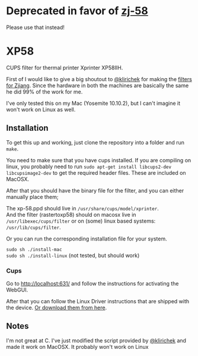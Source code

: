 # Deprecated in favor of [zj-58](https://github.com/klirichek/zj-58)

Please use that instead!

# XP58

CUPS filter for thermal printer Xprinter XP58IIH. 

First of I would like to give a big shoutout to [@klirichek](https://github.com/klirichek) for making the [filters for Zjiang](https://github.com/klirichek/zj-58). Since the hardware in both the machines are basically the same he did 99% of the work for me.

I've only tested this on my Mac (Yosemite 10.10.2), but I can't imagine it won't work on Linux as well.

## Installation

To get this up and working, just clone the repository into a folder and run ```make```.

You need to make sure that you have cups installed. If you are compiling on linux, you probably need to run ```sudo apt-get install libcups2-dev libcupsimage2-dev``` to get the required header files. These are included on MacOSX.

After that you should have the binary file for the filter, and you can either manually place them;

The xp-58.ppd should live in ```/usr/share/cups/model/xprinter```.  
And the filter (rastertoxp58) should on macosx live in ```/usr/libexec/cups/filter``` or on (some) linux based systems: ```/usr/lib/cups/filter```.

Or you can run the corresponding installation file for your system. 

```sudo sh ./install-mac```  
```sudo sh ./install-linux``` (not tested, but should work)

### Cups
Go to [http://localhost:631/](http://localhost:631/) and follow the instructions for activating the WebGUI. 

After that you can follow the Linux Driver instructions that are shipped with the device. [Or download them from here](http://www.xprinter.net/products_show.asp?lan=zh-en&skin=1&newsid=239753224).

## Notes
I'm not great at C. I've just modified the script provided by [@klirichek](https://github.com/klirichek) and made it work on MacOSX. It probably won't work on Linux
